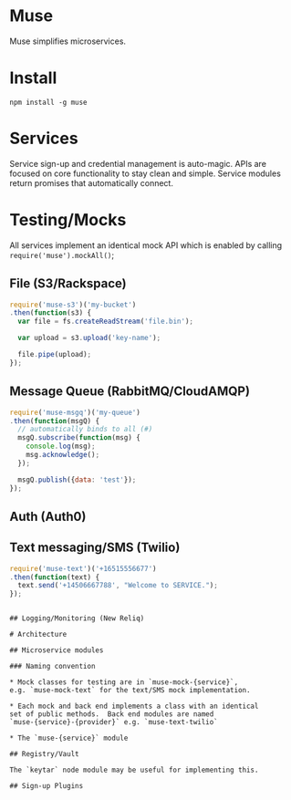 # Muse

Muse simplifies microservices.

# Install

`npm install -g muse`

# Services

Service sign-up and credential management is auto-magic.
APIs are focused on core functionality to stay clean and 
simple.   Service modules return promises that automatically
connect.

# Testing/Mocks

All services implement an identical mock API which is enabled
by calling `require('muse').mockAll()`;

## File (S3/Rackspace)

```javascript
require('muse-s3')('my-bucket')
.then(function(s3) {
  var file = fs.createReadStream('file.bin');

  var upload = s3.upload('key-name');

  file.pipe(upload);
});
```

## Message Queue (RabbitMQ/CloudAMQP)

```javascript
require('muse-msgq')('my-queue')
.then(function(msgQ) {
  // automatically binds to all (#)
  msgQ.subscribe(function(msg) {
    console.log(msg);
    msg.acknowledge(); 
  }); 

  msgQ.publish({data: 'test'});
});
```

## Auth (Auth0)


## Text messaging/SMS (Twilio)

```javascript
require('muse-text')('+16515556677')
.then(function(text) {
  text.send('+14506667788', "Welcome to SERVICE.");
});
```
```

## Logging/Monitoring (New Reliq)
 
# Architecture

## Microservice modules

### Naming convention

* Mock classes for testing are in `muse-mock-{service}`, 
e.g. `muse-mock-text` for the text/SMS mock implementation.

* Each mock and back end implements a class with an identical 
set of public methods.  Back end modules are named 
`muse-{service}-{provider}` e.g. `muse-text-twilio` 

* The `muse-{service}` module  

## Registry/Vault

The `keytar` node module may be useful for implementing this.

## Sign-up Plugins


